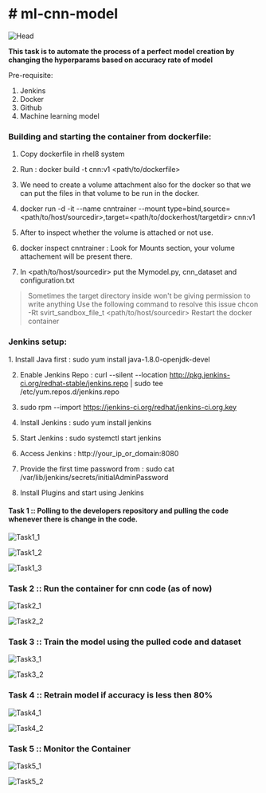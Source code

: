 <h1># ml-cnn-model</h1>

![Head](https://github.com/Jatinbanger/mlcnnmodel/blob/master/images/Capture.PNG)

**This task is to automate the process of a perfect model creation by changing the hyperparams based on accuracy rate of model**

Pre-requisite:
1. Jenkins 
2. Docker
3. Github
4. Machine learning model

<h3>Building and starting the container from dockerfile:</h3>

1. Copy dockerfile in rhel8 system

2. Run : docker build -t cnn:v1 <path/to/dockerfile>

3. We need to create a volume attachment also for the docker so that we can put the files in that volume to be run in the docker.

4. docker run -d -it --name cnntrainer --mount type=bind,source=<path/to/host/sourcedir>,target=<path/to/dockerhost/targetdir> cnn:v1

5. After to inspect whether the volume is attached or not use.

6. docker inspect cnntrainer : Look for Mounts section, your volume attachement will be present there.

7. In <path/to/host/sourcedir> put the Mymodel.py, cnn_dataset and configuration.txt

 
 
> Sometimes the target directory inside won't be giving permission to write anything
> Use the following command to resolve this issue
> chcon -Rt svirt_sandbox_file_t <path/to/host/sourcedir>
> Restart the docker container

<h3>Jenkins setup:</h3>
1. Install Java first : sudo yum install java-1.8.0-openjdk-devel

2. Enable Jenkins Repo : curl --silent --location http://pkg.jenkins-ci.org/redhat-stable/jenkins.repo | sudo tee /etc/yum.repos.d/jenkins.repo

3. sudo rpm --import https://jenkins-ci.org/redhat/jenkins-ci.org.key

4. Install Jenkins : sudo yum install jenkins

5. Start Jenkins : sudo systemctl start jenkins

6. Access Jenkins : http://your_ip_or_domain:8080

7. Provide the first time password from : sudo cat /var/lib/jenkins/secrets/initialAdminPassword

8. Install Plugins and start using Jenkins



<h4>Task 1 :: Polling to the developers repository and pulling the code whenever there is change in the code.</h4>

![Task1_1](https://github.com/Jatinbanger/mlcnnmodel/blob/master/images/Task1_1.png)

![Task1_2](https://github.com/Jatinbanger/mlcnnmodel/blob/master/images/Task1_2.png)

![Task1_3](https://github.com/Jatinbanger/mlcnnmodel/blob/master/images/Task1_3.png)


<h3>Task 2 :: Run the container for cnn code (as of now)</h3>

![Task2_1](https://github.com/Jatinbanger/mlcnnmodel/blob/master/images/Task2_1.png)

![Task2_2](https://github.com/Jatinbanger/mlcnnmodel/blob/master/images/Task2_2.png)


<h3>Task 3 :: Train the model using the pulled code and dataset</h3>

![Task3_1](https://github.com/Jatinbanger/mlcnnmodel/blob/master/images/Task3_1.png)

![Task3_2](https://github.com/Jatinbanger/mlcnnmodel/blob/master/images/Task3_2.png)


<h3>Task 4 :: Retrain model if accuracy is less then 80%</h3>

![Task4_1](https://github.com/Jatinbanger/mlcnnmodel/blob/master/images/Task4_1.png)

![Task4_2](https://github.com/Jatinbanger/mlcnnmodel/blob/master/images/Task4_2.png)


<h3>Task 5 :: Monitor the Container</h3>

![Task5_1](https://github.com/Jatinbanger/mlcnnmodel/blob/master/images/Task5_1.png)

![Task5_2](https://github.com/Jatinbanger/mlcnnmodel/blob/master/images/Task5_2.png)
